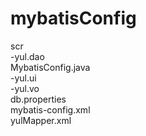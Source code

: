 # mybatisConfig

scr<br>
	-yul.dao<br>
		MybatisConfig.java<br>
	-yul.ui<br>
	-yul.vo<br>
db.properties<br>
mybatis-config.xml<br>
yulMapper.xml<br>
